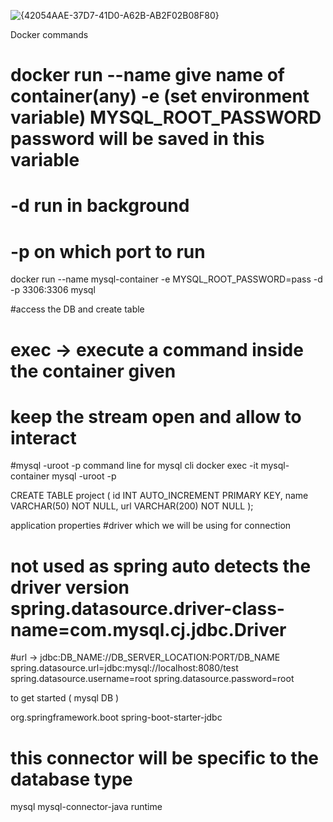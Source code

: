 


![{42054AAE-37D7-41D0-A62B-AB2F02B08F80}](https://github.com/user-attachments/assets/8aaae942-abb5-4985-ab76-29636883a0cc)







Docker commands 
# docker run --name give name of container(any) -e (set environment variable) MYSQL_ROOT_PASSWORD password will be saved in this variable
# -d run in background 
# -p on which port to run 
docker run --name mysql-container -e MYSQL_ROOT_PASSWORD=pass -d -p 3306:3306 mysql




#access the DB and create table 
# exec -> execute a command inside the container given
# keep the stream open and allow to interact 
#mysql -uroot -p  command line for mysql cli
docker exec -it mysql-container mysql -uroot -p



CREATE TABLE project (
    id INT AUTO_INCREMENT PRIMARY KEY,
    name VARCHAR(50) NOT NULL,
    url VARCHAR(200) NOT NULL
);



application properties 
#driver which we will be using for connection 
# not used as  spring auto detects the driver version spring.datasource.driver-class-name=com.mysql.cj.jdbc.Driver
#url ->  jdbc:DB_NAME://DB_SERVER_LOCATION:PORT/DB_NAME
spring.datasource.url=jdbc:mysql://localhost:8080/test
spring.datasource.username=root
spring.datasource.password=root



to get started  ( mysql DB )

<dependency>
    <groupId>org.springframework.boot</groupId>
    <artifactId>spring-boot-starter-jdbc</artifactId>
</dependency>



# this connector will be specific to the  database type 
<dependency>     
    <groupId>mysql</groupId>     
    <artifactId>mysql-connector-java</artifactId>     
  <scope>runtime</scope> 
</dependency>
